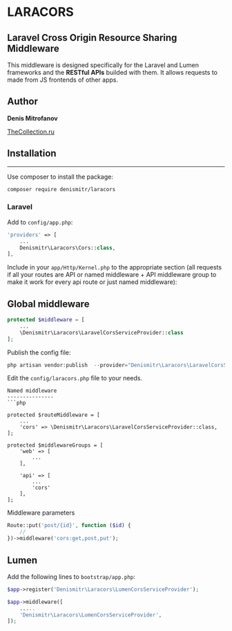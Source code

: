 # __LARACORS__
## Laravel Cross Origin Resource Sharing Middleware
This middleware is designed specifically for the Laravel and Lumen frameworks and the __RESTful APIs__ builded with them.
It allows requests to made from JS frontends of other apps.

## Author
__Denis Mitrofanov__

[TheCollection.ru](https://thecollection.ru)

## Installation
--------

Use composer to install the package:

```bash
composer require denismitr/laracors
```

### Laravel

Add to ```config/app.php```:

```php
'providers' => [
    ...
    Denismitr\Laracors\Cors::class,
],
```

Include in your `app/Http/Kernel.php` to the appropriate section
(all requests if all your routes are API or named middleware + API middleware group to make it work for every api route
or just named middleware):

Global middleware
-------
```php
protected $middleware = [
    ...
    \Denismitr\Laracors\LaravelCorsServiceProvider::class
];
```

Publish the config file:
```php
php artisan vendor:publish  --provider="Denismitr\Laracors\LaravelCorsServiceProvider"
```

Edit the ```config/laracors.php``` file to your needs.

```
Named middleware
---------------
```php

protected $routeMiddleware = [
    ...
    'cors' => \Denismitr\Laracors\LaravelCorsServiceProvider::class,
];

protected $middlewareGroups = [
    'web' => [
        ...
    ],

    'api' => [
        ...
        'cors'
    ],
];
```

Middleware parameters
```php
Route::put('post/{id}', function ($id) {
    //
})->middleware('cors:get,post,put');
```

## Lumen

Add the following lines to ```bootstrap/app.php```:

```php
$app->register('Denismitr\Laracors\LumenCorsServiceProvider');
```

```php
$app->middleware([
    .....
    'Denismitr\Laracors\LumenCorsServiceProvider',
]);
```